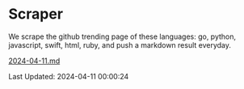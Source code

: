 # Scraper

We scrape the github trending page of these languages: go, python, javascript, swift, html, ruby, and push a markdown result everyday.

[2024-04-11.md](https://github.com/henson/Scraper/blob/master/2024-04-11.md)

Last Updated: 2024-04-11 00:00:24